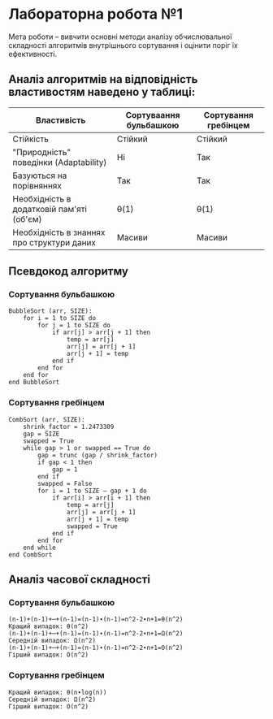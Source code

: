 # Лабораторна робота №1

Мета роботи – вивчити основні методи аналізу обчислювальної складності алгоритмів 
внутрішнього сортування і оцінити поріг їх ефективності.

## Аналіз алгоритмів на відповідність властивостям наведено у таблиці:

| Властивість | Сортуваання бульбашкою | Сортування гребінцем |
| ----------- | ----------- | ----------- |
| Стійкість | Стійкий | Стійкий |
| "Природність" поведінки (Adaptability) | Ні | Так |
| Базуються на порівняннях | Так | Так |
| Необхідність в додатковій пам'яті (об'єм) | θ(1) | θ(1) |
| Необхідність в знаннях про структури даних | Масиви | Масиви |

## Псевдокод алгоритму

### Сортування бульбашкою
```
BubbleSort (arr, SIZE):
    for i = 1 to SIZE do 
        for j = 1 to SIZE do
            if arr[j] > arr[j + 1] then
                temp = arr[j]
                arr[j] = arr[j + 1]
                arr[j + 1] = temp
            end if
        end for
    end for
end BubbleSort
```

### Сортування гребінцем
```
CombSort (arr, SIZE):
    shrink_factor = 1.2473309
    gap = SIZE
    swapped = True
    while gap > 1 or swapped == True do
        gap = trunc (gap / shrink_factor)
        if gap < 1 then 
            gap = 1
        end if
        swapped = False
        for i = 1 to SIZE – gap + 1 do
            if arr[i] > arr[i + 1] then
                temp = arr[j]
                arr[j] = arr[j + 1]
                arr[j + 1] = temp
                swapped = True
            end if
        end for
    end while
end CombSort
```

## Аналіз часової складності

### Сортування бульбашкою
```
(n-1)+(n-1)+⋯+(n-1)=(n-1)∙(n-1)=n^2-2∙n+1=θ(n^2)
Кращий випадок: θ(n^2) 
(n-1)+(n-1)+⋯+(n-1)=(n-1)∙(n-1)=n^2-2∙n+1=Ω(n^2)
Середній випадок: Ω(n^2)
(n-1)+(n-1)+⋯+(n-1)=(n-1)∙(n-1)=n^2-2∙n+1=O(n^2)
Гірший випадок: O(n^2)
```
### Сортування гребінцем
```
Кращий випадок: θ(n∙log⁡(n))
Середній випадок: Ω(n^2)
Гірший випадок: O(n^2)
```
